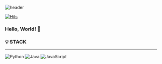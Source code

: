 ![header](https://capsule-render.vercel.app/api?type=waving&color=gradient&customColorList=2&height=250&section=header&text=Crassula&desc=Go%20Geon&animation=blink&fontSize=70&fontAlign=75&fontAlignY=40&descAlign=75&descAlignY=60)

[![Hits](https://hits.seeyoufarm.com/api/count/incr/badge.svg?url=https%3A%2F%2Fgithub.com%2FCrassula1994%2Fhit-counter&count_bg=%23862633&title_bg=%23555555&icon=&icon_color=%23E7E7E7&title=VISIT&edge_flat=false)](https://hits.seeyoufarm.com)

### Hello, World! 👋

### 💡 STACK
***

![Python](https://img.shields.io/badge/Python-3776AB.svg?&style=for-the-badge&logo=Python&logoColor=white)
![Java](https://img.shields.io/badge/Java-007396.svg?&style=for-the-badge&logo=OpenJDK&logoColor=white)
![JavaScript](https://img.shields.io/badge/JavaScript-F7DF1E.svg?&style=for-the-badge&logo=JavaScript&logoColor=white)

<!--
**Crassula1994/Crassula1994** is a ✨ _special_ ✨ repository because its `README.md` (this file) appears on your GitHub profile.

Here are some ideas to get you started:

- 🔭 I’m currently working on ...
- 🌱 I’m currently learning ...
- 👯 I’m looking to collaborate on ...
- 🤔 I’m looking for help with ...
- 💬 Ask me about ...
- 📫 How to reach me: ...
- 😄 Pronouns: ...
- ⚡ Fun fact: ...
-->
